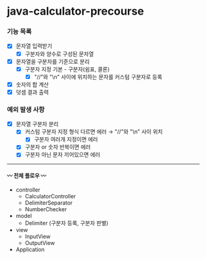 # java-calculator-precourse

### 기능 목록

- [x]  문자열 입력받기
    - [x]  구분자와 양수로 구성된 문자열
- [x]  문자열을 구분자를 기준으로 분리
    - [x]  구분자 지정 기본 - 구분자(쉼표, 콜론)
        - [x]  "//"와 "\n" 사이에 위치하는 문자를 커스텀 구분자로 등록
- [x]  숫자의 합 계산
- [x]  덧셈 결과 출력

### 예외 발생 사항

- [x]  문자열 구분자 분리
    - [x]  커스텀 구분자 지정 형식 다르면 에러 → "//"와 "\n" 사이 위치
        - [x]  구분자 여러개 지정이면 에러
    - [x] 구분자 or 숫자 반복이면 에러
    - [x] 구분자 아닌 문자 끼어있으면 에러

---

#### 〰️ 전체 플로우 〰️

- controller
    - CalculatorController
    - DelimiterSeparator
    - NumberChecker
- model
    - Delimiter (구분자 등록, 구분자 판별)
- view
    - InputView
    - OutputView
- Application